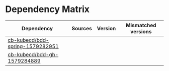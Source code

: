 # Dependency Matrix

Dependency | Sources | Version | Mismatched versions
---------- | ------- | ------- | -------------------
[cb-kubecd/bdd-spring-1579282951](https://github.com/cb-kubecd/bdd-spring-1579282951.git) |  | []() | 
[cb-kubecd/bdd-gh-1579284889](https://github.com/cb-kubecd/bdd-gh-1579284889.git) |  | []() | 
